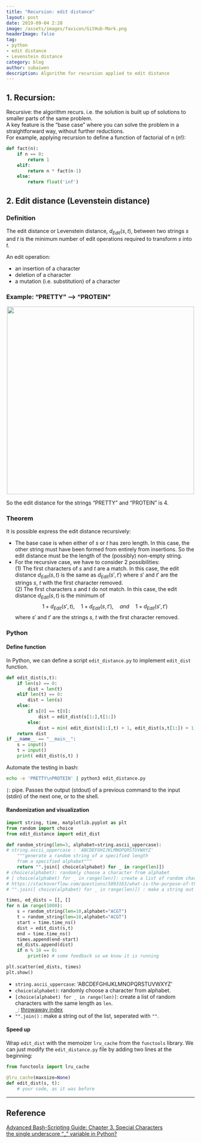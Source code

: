 ```yaml
---
title: "Recursion: edit distance"
layout: post
date: 2019-09-04 2:28
image: /assets/images/favicon/GitHub-Mark.png
headerImage: false
tag:
- python
- edit distance
- Levenstein distance
category: blog
author: subaiwen
description: Algorithm for recursion applied to edit distance
---
```


## 1. Recursion:
Recursive: the algorithm recurs. i.e. the solution is built up of solutions to smaller parts of the same problem.  
A key feature is the “base case” where you can solve the problem in a straightforward way, without further reductions.  
For example, applying recursion to define a function of factorial of n ($n!$):  

```python
def fact(n):
	if n == 0:
		return 1
	elif:
		return n * fact(n-1)
	else:
		return float('inf')
```

## 2. Edit distance (Levenstein distance)
### Definition
The edit distance or Levenstein distance, $d_{Edit}(s,t)$, between two strings $s$ and $t$ is the minimum number of edit operations required to transform $s$ into $t$.  

An edit operation:

* an insertion of a character  
* deletion of a character  
* a mutation (i.e. substitution) of a character

### Example: “PRETTY” --> “PROTEIN”
<p align="center">
  <img src="https://tva1.sinaimg.cn/large/006y8mN6ly1g6njia1gxcj314u0hydja.jpg" width="500">
</p>
So the edit distance for the strings “PRETTY” and “PROTEIN” is 4.

### Theorem
It is possible express the edit distance recursively:

* The base case is when either of $s$ or $t$ has zero length. In this case, the other string must have been formed from entirely from insertions. So the edit distance must be the length of the (possibly) non-empty string.
* For the recursive case, we have to consider 2 possibilities:  
(1) The first characters of $s$ and $t$ are a match. In this case, the edit distance $d_{Edit}(s,t)$ is the same as $d_{Edit}(s′,t′)$ where $s′$ and $t′$ are the strings $s$, $t$ with the first character removed.  
(2) The first characters $s$ and $t$ do not match. In this case, the edit distance $d_{Edit}(s,t)$ is the minimum of
$$1+d_{Edit}(s′,t),\quad 1+d_{Edit}(s,t′),\quad and \quad 1+d_{Edit}(s′,t′)$$
where $s′$ and $t′$ are the strings $s$, $t$ with the first character removed.

### Python
#### Define function
In Python, we can define a script `edit_distance.py` to implement `edit_dist` function.

```python
def edit_dist(s,t):
	if len(s) == 0:
		dist = len(t)
	elif len(t) == 0:
		dist = len(s)
	else:
		if s[0] == t[0]:
			dist = edit_dist(s[1:],t[1:])
		else:
			dist = min( edit_dist(s[1:],t) + 1, edit_dist(s,t[1:]) + 1, edit_dist(s[1:],t[1:]) + 1)
	return dist
if __name__ == "__main__":
	s = input()
	t = input()
	print( edit_dist(s,t) )
```
Automate the testing in bash:
```bash
echo -e 'PRETTY\nPROTEIN' | python3 edit_distance.py
```   
`|`: pipe. Passes the output (stdout) of a previous command to the input (stdin) of the next one, or to the shell. 

#### Randomization and visualization
```python
import string, time, matplotlib.pyplot as plt
from random import choice
from edit_distance import edit_dist

def random_string(len=3, alphabet=string.ascii_uppercase):
# string.ascii_uppercase : 'ABCDEFGHIJKLMNOPQRSTUVWXYZ'
	"""generate a random string of a specified length
	from a specified alphabet"""
	return "".join([ choice(alphabet) for _ in range(len)])
# choice(alphabet): randomly choose a character from alphabet
# [ choice(alphabet) for _ in range(len)]: create a list of random characters with the same length as len
# https://stackoverflow.com/questions/5893163/what-is-the-purpose-of-the-single-underscore-variable-in-python
# "".join([ choice(alphabet) for _ in range(len)]) : make a string out of a list, seperated with ""

times, ed_dists = [], []
for n in range(1000):
	s = random_string(len=10,alphabet="ACGT")
	t = random_string(len=10,alphabet="ACGT")
	start = time.time_ns()
	dist = edit_dist(s,t)
	end = time.time_ns()
	times.append(end-start)
	ed_dists.append(dist)
	if n % 10 == 0:
		print(n) # some feedback so we know it is running

plt.scatter(ed_dists, times)
plt.show()

```  
- `string.ascii_uppercase`: 'ABCDEFGHIJKLMNOPQRSTUVWXYZ'  
- `choice(alphabet)`: randomly choose a character from alphabet.  
- `[choice(alphabet) for _ in range(len)]`: create a list of random characters with the same length as `len`.  
`_`: [throwaway index](https://stackoverflow.com/questions/5893163/what-is-the-purpose-of-the-single-underscore-variable-in-python) 
- `"".join()` : make a string out of the list, seperated with `""`.

#### Speed up
Wrap `edit_dist` with the memoizer `lru_cache` from the `functools` library. We can just modify the `edit_distance.py` file by adding two lines at the beginning:

```python
from functools import lru_cache

@lru_cache(maxsize=None) 
def edit_dist(s, t):
	# your code, as it was before
```

---

## Reference
[Advanced Bash-Scripting Guide: Chapter 3. Special Characters](https://www.tldp.org/LDP/abs/html/special-chars.html)  
[the single underscore “_” variable in Python?](https://stackoverflow.com/questions/5893163/what-is-the-purpose-of-the-single-underscore-variable-in-python)


